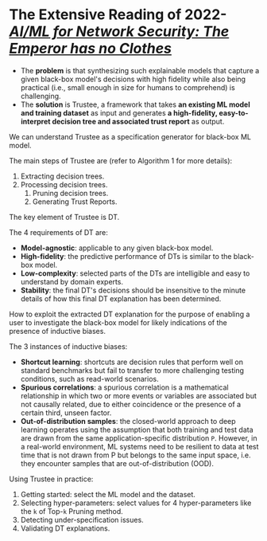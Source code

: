 # The Extensive Reading of 2022-[*AI/ML for Network Security: The Emperor has no Clothes*](https://dl.acm.org/doi/10.1145/3548606.3560609)

- The **problem** is that synthesizing such explainable models that capture a given black-box model's decisions with high fidelity while also being practical (i.e., small enough in size for humans to comprehend) is challenging.
- The **solution** is Trustee, a framework that takes **an existing ML model and training dataset** as input and generates **a high-fidelity, easy-to-interpret decision tree and associated trust report** as output.

We can understand Trustee as a specification generator for black-box ML model.

The main steps of Trustee are (refer to Algorithm 1 for more details):

1. Extracting decision trees.
2. Processing decision trees.
   1. Pruning decision trees.
   2. Generating Trust Reports.

The key element of Trustee is DT.

The 4 requirements of DT are:

- **Model-agnostic**: applicable to any given black-box model.
- **High-fidelity**: the predictive performance of DTs is similar to the black-box model.
- **Low-complexity**: selected parts of the DTs are intelligible and easy to understand by domain experts.
- **Stability**: the final DT's decisions should be insensitive to the minute details of how this final DT explanation has been determined.

How to exploit the extracted DT explanation for the purpose of enabling a user to investigate the black-box model for likely indications of the presence of inductive biases.

The 3 instances of inductive biases:

- **Shortcut learning**: shortcuts are decision rules that perform well on standard benchmarks but fail to transfer to more challenging testing conditions, such as read-world scenarios.
- **Spurious correlations**: a spurious correlation is a mathematical relationship in which two or more events or variables are associated but not causally related, due to either coincidence or the presence of a certain third, unseen factor.
- **Out-of-distribution samples**: the closed-world approach to deep learning operates using the assumption that both training and test data are drawn from the same application-specific distribution `P`. However, in a real-world environment, ML systems need to be resilient to data at test time that is not drawn from P but belongs to the same input space, i.e. they encounter samples that are out-of-distribution (OOD).

Using Trustee in practice:

1. Getting started: select the ML model and the dataset.
2. Selecting hyper-parameters: select values for 4 hyper-parameters like the `k` of Top-`k` Pruning method.
3. Detecting under-specification issues.
4. Validating DT explanations.
